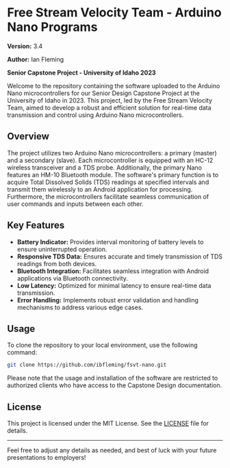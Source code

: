# Free Stream Velocity Team - Arduino Nano Programs

**Version:** 3.4

**Author:** Ian Fleming

**Senior Capstone Project - University of Idaho 2023**

Welcome to the repository containing the software uploaded to the Arduino Nano microcontrollers for our Senior Design Capstone Project at the University of Idaho in 2023. This project, led by the Free Stream Velocity Team, aimed to develop a robust and efficient solution for real-time data transmission and control using Arduino Nano microcontrollers.

## Overview

The project utilizes two Arduino Nano microcontrollers: a primary (master) and a secondary (slave). Each microcontroller is equipped with an HC-12 wireless transceiver and a TDS probe. Additionally, the primary Nano features an HM-10 Bluetooth module. The software's primary function is to acquire Total Dissolved Solids (TDS) readings at specified intervals and transmit them wirelessly to an Android application for processing. Furthermore, the microcontrollers facilitate seamless communication of user commands and inputs between each other.

## Key Features

- **Battery Indicator:** Provides interval monitoring of battery levels to ensure uninterrupted operation.
- **Responsive TDS Data:** Ensures accurate and timely transmission of TDS readings from both devices.
- **Bluetooth Integration:** Facilitates seamless integration with Android applications via Bluetooth connectivity.
- **Low Latency:** Optimized for minimal latency to ensure real-time data transmission.
- **Error Handling:** Implements robust error validation and handling mechanisms to address various edge cases.

## Usage

To clone the repository to your local environment, use the following command:

```bash
git clone https://github.com/ibfleming/fsvt-nano.git
```

Please note that the usage and installation of the software are restricted to authorized clients who have access to the Capstone Design documentation.

## License

This project is licensed under the MIT License. See the [LICENSE](LICENSE) file for details.

---

Feel free to adjust any details as needed, and best of luck with your future presentations to employers!
